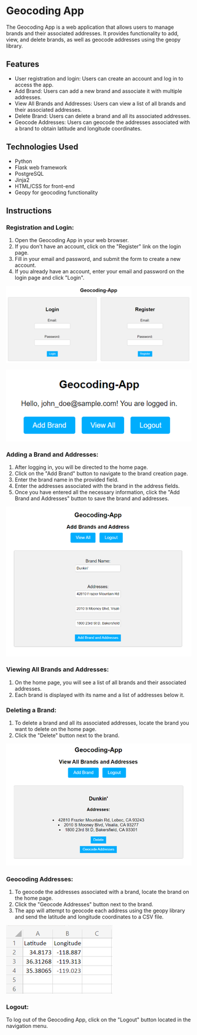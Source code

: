 # Geocoding App

The Geocoding App is a web application that allows users to manage brands and their associated addresses. It provides functionality to add, view, and delete brands, as well as geocode addresses using the geopy library.

## Features

- User registration and login: Users can create an account and log in to access the app.
- Add Brand: Users can add a new brand and associate it with multiple addresses.
- View All Brands and Addresses: Users can view a list of all brands and their associated addresses.
- Delete Brand: Users can delete a brand and all its associated addresses.
- Geocode Addresses: Users can geocode the addresses associated with a brand to obtain latitude and longitude coordinates.

## Technologies Used

- Python
- Flask web framework
- PostgreSQL
- Jinja2
- HTML/CSS for front-end
- Geopy for geocoding functionality

## Instructions

### Registration and Login:

1. Open the Geocoding App in your web browser.
2. If you don't have an account, click on the "Register" link on the login page.
3. Fill in your email and password, and submit the form to create a new account.
4. If you already have an account, enter your email and password on the login page and click "Login".

![geocoding-homepage](screenshots/geocoding_homepage.png)

![navigation](screenshots/geocoding_navigation.png)

### Adding a Brand and Addresses:

1. After logging in, you will be directed to the home page.
2. Click on the "Add Brand" button to navigate to the brand creation page.
3. Enter the brand name in the provided field.
4. Enter the addresses associated with the brand in the address fields. 
5. Once you have entered all the necessary information, click the "Add Brand and Addresses" button to save the brand and addresses.

![add-brand-page](screenshots/add_brand_page.png)

### Viewing All Brands and Addresses:

1. On the home page, you will see a list of all brands and their associated addresses.
2. Each brand is displayed with its name and a list of addresses below it.

### Deleting a Brand:

1. To delete a brand and all its associated addresses, locate the brand you want to delete on the home page.
2. Click the "Delete" button next to the brand.

![view-all-page](screenshots/View_all.png)

### Geocoding Addresses:

1. To geocode the addresses associated with a brand, locate the brand on the home page.
2. Click the "Geocode Addresses" button next to the brand.
3. The app will attempt to geocode each address using the geopy library and send the latitude and longitude coordinates to a CSV file.

![geocoded-addresses](screenshots/geocoded_addresses.png)

### Logout:

To log out of the Geocoding App, click on the "Logout" button located in the navigation menu.
